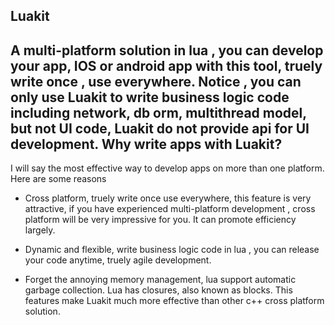 Luakit
-----------------------------

A multi-platform solution in lua , you can develop your app, IOS or android app with this tool, truely  write once , use everywhere. Notice , you can only use Luakit to write business logic code including network, db orm,  multithread model, but not UI code, Luakit do not provide api for UI development.
Why write apps with Luakit?
-----------------------------

I will say the most effective way to develop apps on more than one platform. Here are some reasons

* Cross platform, truely write once use everywhere, this feature is very attractive, if you have experienced multi-platform development , cross platform will be very impressive for you. It can promote efficiency largely.

* Dynamic and flexible, write business logic code in lua , you can release your code anytime, truely agile development.

* Forget the annoying memory management, lua support automatic garbage collection. Lua has closures, also known as blocks. This features make Luakit much more effective than other c++ cross platform solution.

